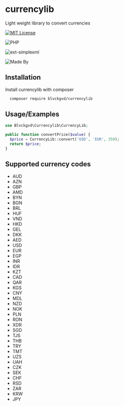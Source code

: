 
# currencylib

Light weight library to convert currencies



[![MIT License](https://img.shields.io/badge/License-MIT-green.svg)](https://choosealicense.com/licenses/mit/)

![PHP](https://badgen.net/badge/php/>=5.6/blue)

![ext-simplexml](https://badgen.net/badge/ext-simplexml/*/green)

![Made By](https://badgen.net/badge/author/blvckgvd(Anton-Shulzhenko)/red)


## Installation

Install currencylib with composer

```bash
  composer require blvckgvd/currencylib
```
    
## Usage/Examples

```php
use Blvckgvd\Currencylib\CurrencyLib;

public function convertPrice($value) {
  $price = CurrencyLib::convert('USD', 'EUR', 350);
  return $price;
}
```


## Supported currency codes

- AUD
- AZN
- GBP
- AMD
- BYN
- BGN
- BRL
- HUF
- VND
- HKD
- GEL
- DKK
- AED
- USD
- EUR
- EGP
- INR
- IDR
- KZT
- CAD
- QAR
- KGS
- CNY
- MDL
- NZD
- NOK
- PLN
- RON
- XDR
- SGD
- TJS
- THB
- TRY
- TMT
- UZS
- UAH
- CZK
- SEK
- CHF
- RSD
- ZAR
- KRW
- JPY


